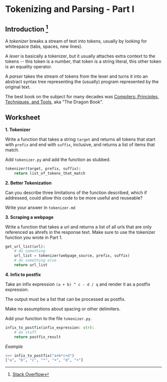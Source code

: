# Tokenizing and Parsing - Part I

## Introduction [^1]

A _tokenizer_ breaks a stream of text into tokens, usually by looking for whitespace (tabs, spaces, new lines).

A _lexer_ is basically a tokenizer, but it usually attaches extra context to the tokens -- this token is a number, that token is a string literal, this other token is an equality operator.

A _parser_ takes the stream of tokens from the lexer and turns it into an abstract syntax tree representing the (usually) program represented by the original text.

The best book on the subject for many decades was [Compilers: Principles, Techniques, and Tools](https://www.amazon.in/dp/0321486811/), aka "The Dragon Book".

## Worksheet

**1. Tokenizer**

Write a function that takes a string `target` and returns all tokens that start with `prefix` and end with `suffix`, inclusive, and returns a list of
items that match.

Add `tokenizer.py` and add the function as stubbed.

```python
tokenizer(target, prefix, suffix):
    return list_of_tokens_that_match
```

**2. Better Tokenization**

Can you describe three limitations of the function described, which if addressed, could allow this code to be more useful and reuseable?

Write your answer in `tokenizer.md`

**3. Scraping a webpage**

Write a function that takes a url and returns a list of all urls that are only referenced as ahrefs in the response text. Make sure to use the tokenizer function you wrote in Part 1.

```python
get_url_list(url):
    # do something
    url_list = tokenizer(webpage_source, prefix, suffix)
    # do something else
    return url_list
```

**4. Infix to postfix**

Take an infix expression `(a + b) ^ c - d / q` and render it as a postfix expression. 

The output must be a list that can be processed as postfix.

Make no assumptions about spacing or other delimiters.

Add your function to the file `tokenizer.py`.

```python
infix_to_postfix(infix_expression: str):
    # do stuff
    return postfix_result
```

*Example*

```python
>>> infix_to_postfix("a+b*c+d")
["a", "b", "c", "*", "+", "d", "+"]
```


[^1]: [Stack Overflow](https://stackoverflow.com/a/380487)